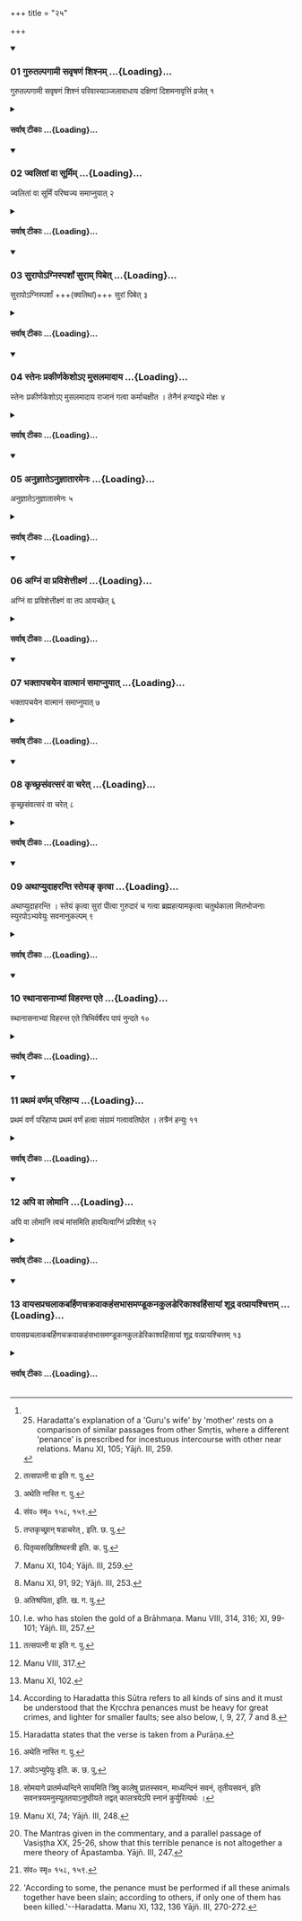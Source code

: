 +++
title = "२५"

+++

<div class="js_include" includetitle="true" newlevelforh1="3" unfilled url="/vedAH_yajuH/taittirIyam/sUtram/ApastambaH/dharma-sUtram/vishvAsa-prastutiH/1/09/25/01_gurutalpagAmI_savRShaNaM_shishnam.md">
<details open><summary><h3>01 गुरुतल्पगामी सवृषणं शिश्नम् ...{Loading}...</h3></summary>

गुरुतल्पगामी सवृषणं शिश्नं परिवास्याञ्जलावाधाय दक्षिणां दिशमनावृत्तिं व्रजेत् १
</details>
</div>
<div class="js_include collapsed" newlevelforh1="4" title="सर्वाष् टीकाः" unfilled url="/vedAH_yajuH/taittirIyam/sUtram/ApastambaH/dharma-sUtram/sarvASh_TIkAH/1/09/25/01_gurutalpagAmI_savRShaNaM_shishnam.md">
<details><summary><h4>सर्वाष् टीकाः ...{Loading}...</h4></summary>
<details><summary>Bühler</summary>

1. He who has had connection with a Guru's wife shall cut off his organ together with the testicles, take them into his joined hands and walk towards the south without stopping, until he falls down dead. [^1] 


[^1]:  25. Haradatta's explanation of a 'Guru's wife' by 'mother' rests on a comparison of similar passages from other Smṛtis, where a different 'penance' is prescribed for incestuous intercourse with other near relations. Manu XI, 105; Yājñ. III, 259.
</details>
<details><summary>हरदत्त-टीका</summary>

######## सूत्रम्
गुरुतल्पगामी सवृषणं शिश्न परिवास्याऽञ्जलावाधाय दक्षिणां दिशमनावृत्ति व्रजेत् ॥ १॥  
######## टिप्पनी
गुरुरत्र पिता, नाऽऽचार्यादिः। तल्पशब्देन शयनवाचिना भार्या लक्ष्यते । सा च साक्षाज्जननी[^१] न तत्सपत्नी। तां गत्वा सवृषणं साण्डं शिश्नं परिवास्य क्षुरादिना छित्वाऽञ्जलावाधाय दक्षिणां दिशं व्रजेत् । अनावृत्तिम् आवृत्तिर्न क्रियते यस्यां तां दिशमनावर्तमानो गच्छेत् । अथ ये[^२] दक्षिणस्योदधेस्तीरे वसन्ति तेऽपि यावद्देशं गत्वा उदधिमेव प्रवेक्ष्यन्ति । मरणं हात्र विवक्षितम् । अत्र सर्वतः—  

[^१]: तत्सपत्नी वा इति ग. पु.  

[^२]: अथेति नास्ति ग. पु.  

[^३]पितृदारान् समारुह्य मातृवर्जं नराधमः।  
भगिनीं मातुराप्तां वा स्वसारं वाऽन्यमातृजाम् ॥  
एता गत्वा स्त्रियो मोहात[^४] तप्तकृच्छ्रं समाचरेत् ॥ इति ।  
नारदस्तु—  
'माता मातृष्वसा श्वश्रूर्मातुलानी पितृष्वसा ।  
[^५]पितृव्यपत्नी शिष्यस्त्री भगिनी तत्सखी स्नुषा ।  
दुहिताऽऽचार्यभार्या च सगोत्रा शरणागता ।  
राशी प्रव्रजिता धात्री साध्वी वर्णोत्तमा च या । आसामन्यतमां गत्वा गुरुतल्पग उच्यते ।  
शिश्नस्योत्कृन्तनं तत्र नाऽन्यो दण्डो विधीयते ॥ इति ॥ १ ॥  

[^३]: संव० स्मृ० १५८, १५९.  

[^४]:

    तप्तकृच्छ्रान् षडाचरेत् , इति. छ. पु.  

[^५]:

    पितृव्यसखिशिष्यस्त्री इति. क. पु.
</details>
</details>
</div>
<div class="js_include" includetitle="true" newlevelforh1="3" unfilled url="/vedAH_yajuH/taittirIyam/sUtram/ApastambaH/dharma-sUtram/vishvAsa-prastutiH/1/09/25/02_jvalitAM_vA_sUrmim.md">
<details open><summary><h3>02 ज्वलितां वा सूर्मिम् ...{Loading}...</h3></summary>

ज्वलितां वा सूर्मिं परिष्वज्य समाप्नुयात् २
</details>
</div>
<div class="js_include collapsed" newlevelforh1="4" title="सर्वाष् टीकाः" unfilled url="/vedAH_yajuH/taittirIyam/sUtram/ApastambaH/dharma-sUtram/sarvASh_TIkAH/1/09/25/02_jvalitAM_vA_sUrmim.md">
<details><summary><h4>सर्वाष् टीकाः ...{Loading}...</h4></summary>
<details><summary>Bühler</summary>

2. Or he may die embracing a heated metal image of a woman. [^2] 


[^2]:  Manu XI, 104; Yājñ. III, 259.
</details>
<details><summary>हरदत्त-टीका</summary>

######## सूत्रम्
ज्वलितां वा सूर्मिं परिष्वज्य समाप्नुयात् ॥ २॥  
######## टिप्पनी
आयसी ताम्रमयी वा अन्तस्सुषिरा स्त्रीप्रकृतिरत्र सूर्मिः। तां ज्वलितामग्नौ तप्ताम् । परिष्वज्य समाप्नुयात् समाप्तिं गच्छेत् म्रियेत ॥२॥
</details>
</details>
</div>
<div class="js_include" includetitle="true" newlevelforh1="3" unfilled url="/vedAH_yajuH/taittirIyam/sUtram/ApastambaH/dharma-sUtram/vishvAsa-prastutiH/1/09/25/03_surApo-gnisparshAM_surAm_pibet.md">
<details open><summary><h3>03 सुरापोऽग्निस्पर्शां सुराम् पिबेत् ...{Loading}...</h3></summary>

सुरापोऽग्निस्पर्शां +++(क्वतिथां)+++ सुरां पिबेत् ३
</details>
</div>
<div class="js_include collapsed" newlevelforh1="4" title="सर्वाष् टीकाः" unfilled url="/vedAH_yajuH/taittirIyam/sUtram/ApastambaH/dharma-sUtram/sarvASh_TIkAH/1/09/25/03_surApo-gnisparshAM_surAm_pibet.md">
<details><summary><h4>सर्वाष् टीकाः ...{Loading}...</h4></summary>
<details><summary>Bühler</summary>

3. A drinker of spirituous liquor shall drink exceedingly hot liquor so that he dies. [^3] 


[^3]:  Manu XI, 91, 92; Yājñ. III, 253.
</details>
<details><summary>हरदत्त-टीका</summary>

######## सूत्रम्
सुरापोऽग्निस्पर्शां सुरां पिबेत् ॥ ३ ॥  
######## टिप्पनी
'गौडी पैष्टी च माध्वी च विज्ञेया त्रिविधा सुरा।'  
तस्याः पाता सुरापः । सः अग्निस्पर्शां [^६]अग्निकथितां सुरां पिबेत् । तया दग्धकायः शुद्ध्यति ॥३॥  

[^६]:

    अतिश्रपिता, इति. ख. ग. पु.
</details>
</details>
</div>
<div class="js_include" includetitle="true" newlevelforh1="3" unfilled url="/vedAH_yajuH/taittirIyam/sUtram/ApastambaH/dharma-sUtram/vishvAsa-prastutiH/1/09/25/04_stenaH_prakIrNakesho-e_musalamAdAya.md">
<details open><summary><h3>04 स्तेनः प्रकीर्णकेशोऽए मुसलमादाय ...{Loading}...</h3></summary>

स्तेनः प्रकीर्णकेशोऽए मुसलमादाय राजानं गत्वा कर्माचक्षीत । तेनैनं हन्याद्वधे मोक्षः ४
</details>
</div>
<div class="js_include collapsed" newlevelforh1="4" title="सर्वाष् टीकाः" unfilled url="/vedAH_yajuH/taittirIyam/sUtram/ApastambaH/dharma-sUtram/sarvASh_TIkAH/1/09/25/04_stenaH_prakIrNakesho-e_musalamAdAya.md">
<details><summary><h4>सर्वाष् टीकाः ...{Loading}...</h4></summary>
<details><summary>Bühler</summary>

4. A thief shall go to the king with flying hair, carrying a club on his shoulder, and tell him his deed. He (the king) shall give him a blow with that (club). If the thief dies, his sin is expiated. [^4] 


[^4]:  I.e. who has stolen the gold of a Brāhmaṇa. Manu VIII, 314, 316; XI, 99-101; Yājñ. III, 257.
</details>
<details><summary>हरदत्त-टीका</summary>

######## सूत्रम्
स्तेनः प्रकीर्णकेशोंऽसे मुसलमाधाय राजानं गत्वा कर्माऽऽचक्षीत । तेनैनं हन्याधे मोक्षः ॥ ४॥   
######## टिप्पनी
स्तनो ब्राह्मणस्वर्णहारी। अंसे स्वे स्कन्धे । मुसलमाधाय आयसं खादिरं वा धारयन् । राजानं गवा कर्माऽऽचक्षीत-एवंकर्माऽस्मि, शाधि मामिति। स तेन मुसलेन एनं स्तेनं हन्यात् , यथा मृतो भवति । [^१]वधेन स्तेयात् मोक्षो भवति ॥ ४॥   

[^१]:

    वधे सति स्तेनस्य मोक्षो मुक्तिर्भवत्येनसो नान्यथा इति. क. च. पु.
</details>
</details>
</div>
<div class="js_include" includetitle="true" newlevelforh1="3" unfilled url="/vedAH_yajuH/taittirIyam/sUtram/ApastambaH/dharma-sUtram/vishvAsa-prastutiH/1/09/25/05_anujnAte-nujnAtAramenaH.md">
<details open><summary><h3>05 अनुज्ञातेऽनुज्ञातारमेनः ...{Loading}...</h3></summary>

अनुज्ञातेऽनुज्ञातारमेनः ५
</details>
</div>
<div class="js_include collapsed" newlevelforh1="4" title="सर्वाष् टीकाः" unfilled url="/vedAH_yajuH/taittirIyam/sUtram/ApastambaH/dharma-sUtram/sarvASh_TIkAH/1/09/25/05_anujnAte-nujnAtAramenaH.md">
<details><summary><h4>सर्वाष् टीकाः ...{Loading}...</h4></summary>
<details><summary>Bühler</summary>

5. If he is forgiven (by the king), the guilt falls upon him who forgives him, [^5] 


[^5]:  Manu VIII, 317.
</details>
<details><summary>हरदत्त-टीका</summary>

######## सूत्रम्
अनुज्ञातेऽनुज्ञातारमेनः स्पृशति ॥५॥  
######## टिप्पनी
यदि राजा दयादिना तमनुजानीयात् गच्छेति, तदा तमनुज्ञातारं राजानमेव तदेनः स्पृशति ॥ ५॥
</details>
</details>
</div>
<div class="js_include" includetitle="true" newlevelforh1="3" unfilled url="/vedAH_yajuH/taittirIyam/sUtram/ApastambaH/dharma-sUtram/vishvAsa-prastutiH/1/09/25/06_agniM_vA_pravishettIxNaM.md">
<details open><summary><h3>06 अग्निं वा प्रविशेत्तीक्ष्णं ...{Loading}...</h3></summary>

अग्निं वा प्रविशेत्तीक्ष्णं वा तप आयच्छेत् ६
</details>
</div>
<div class="js_include collapsed" newlevelforh1="4" title="सर्वाष् टीकाः" unfilled url="/vedAH_yajuH/taittirIyam/sUtram/ApastambaH/dharma-sUtram/sarvASh_TIkAH/1/09/25/06_agniM_vA_pravishettIxNaM.md">
<details><summary><h4>सर्वाष् टीकाः ...{Loading}...</h4></summary>
<details><summary>Bühler</summary>

6. Or he may throw himself into the fire, or perform repeatedly severe austerities, [^6] 


[^6]:  Manu XI, 102.
</details>
<details><summary>हरदत्त-टीका</summary>

######## सूत्रम्
अग्निं वा प्रविशेत ॥६॥
######## टिप्पनी
उत्तरमृजु ॥६॥
######## सूत्रम्
तीक्ष्णं वा तप आयच्छेत् ॥ ७ ॥  

तीक्ष्णं तपः महापराकादि । तद्वा आयच्छेत् आवर्तयेत् ॥७॥
</details>
</details>
</div>
<div class="js_include" includetitle="true" newlevelforh1="3" unfilled url="/vedAH_yajuH/taittirIyam/sUtram/ApastambaH/dharma-sUtram/vishvAsa-prastutiH/1/09/25/07_bhaktApachayena_vAtmAnaM_samApnuyAt.md">
<details open><summary><h3>07 भक्तापचयेन वात्मानं समाप्नुयात् ...{Loading}...</h3></summary>

भक्तापचयेन वात्मानं समाप्नुयात् ७
</details>
</div>
<div class="js_include collapsed" newlevelforh1="4" title="सर्वाष् टीकाः" unfilled url="/vedAH_yajuH/taittirIyam/sUtram/ApastambaH/dharma-sUtram/sarvASh_TIkAH/1/09/25/07_bhaktApachayena_vAtmAnaM_samApnuyAt.md">
<details><summary><h4>सर्वाष् टीकाः ...{Loading}...</h4></summary>
<details><summary>Bühler</summary>

7. Or he may kill himself by diminishing daily his portion of food,
</details>
<details><summary>हरदत्त-टीका</summary>

######## सूत्रम्
भक्तापचयेन वाऽऽत्मानं समाप्नुयात् ॥८॥  
######## टिप्पनी
भक्तमन्नम् । तस्याऽपचयो ह्रासः। प्रथमे दिने यावन्तो ग्रासाः ते एकेन न्यूना द्वितीये । एवं तृतीयादिष्वपि आ एकस्माद् ग्रासात् । तत्रापि यदि न समाप्तिः ततस्तत्रैव ग्रासपरिमाणापचयः कर्तव्यः । एवं भक्तापचयेनाऽऽत्मानं समाप्नुयात् समापयेत् ॥
</details>
</details>
</div>
<div class="js_include" includetitle="true" newlevelforh1="3" unfilled url="/vedAH_yajuH/taittirIyam/sUtram/ApastambaH/dharma-sUtram/vishvAsa-prastutiH/1/09/25/08_kRchChrasaMvatsaraM_vA_charet.md">
<details open><summary><h3>08 कृच्छ्रसंवत्सरं वा चरेत् ...{Loading}...</h3></summary>

कृच्छ्रसंवत्सरं वा चरेत् ८
</details>
</div>
<div class="js_include collapsed" newlevelforh1="4" title="सर्वाष् टीकाः" unfilled url="/vedAH_yajuH/taittirIyam/sUtram/ApastambaH/dharma-sUtram/sarvASh_TIkAH/1/09/25/08_kRchChrasaMvatsaraM_vA_charet.md">
<details><summary><h4>सर्वाष् टीकाः ...{Loading}...</h4></summary>
<details><summary>Bühler</summary>

8. Or he may perform Kṛcchra penances (uninterruptedly) for one year. [^7] 


[^7]:  According to Haradatta this Sūtra refers to all kinds of sins and it must be understood that the Kṛcchra penances must be heavy for great crimes, and lighter for smaller faults; see also below, I, 9, 27, 7 and 8.
</details>
<details><summary>हरदत्त-टीका</summary>

######## सूत्रम्
कृच्छ्रसंवत्सरं वा चरेत् ॥ ९॥  
######## टिप्पनी
अथ वा संवत्सरमेकं नैरन्तर्येण कृच्छ्रांश्चरेत् । एषामेनस्सु गुरुषु गुरूणि, लघुषु लघूनीति व्यवस्था ॥ ९॥
</details>
</details>
</div>
<div class="js_include" includetitle="true" newlevelforh1="3" unfilled url="/vedAH_yajuH/taittirIyam/sUtram/ApastambaH/dharma-sUtram/vishvAsa-prastutiH/1/09/25/09_athApyudAharanti_steya~N_kRtvA.md">
<details open><summary><h3>09 अथाप्युदाहरन्ति स्तेयङ् कृत्वा ...{Loading}...</h3></summary>

अथाप्युदाहरन्ति । स्तेयं कृत्वा सुरां पीत्वा गुरुदारं च गत्वा ब्रह्महत्यामकृत्वा चतुर्थकाला मितभोजनाः स्युरपोऽभ्यवेयुः सवनानुकल्पम् ९
</details>
</div>
<div class="js_include collapsed" newlevelforh1="4" title="सर्वाष् टीकाः" unfilled url="/vedAH_yajuH/taittirIyam/sUtram/ApastambaH/dharma-sUtram/sarvASh_TIkAH/1/09/25/09_athApyudAharanti_steya~N_kRtvA.md">
<details><summary><h4>सर्वाष् टीकाः ...{Loading}...</h4></summary>
<details><summary>Bühler</summary>

9. Now they quote also (the following verse): [^8] 


[^8]:  Haradatta states that the verse is taken from a Purāṇa.
</details>
<details><summary>हरदत्त-टीका</summary>

######## सूत्रम्
अथाऽप्युदाहरन्ति ॥ १० ॥  
######## टिप्पनी
अस्मिन्नेव विषये पुराणश्लोकमप्युदाहरन्तीत्यर्थः ॥ १०॥
</details>
</details>
</div>
<div class="js_include" includetitle="true" newlevelforh1="3" unfilled url="/vedAH_yajuH/taittirIyam/sUtram/ApastambaH/dharma-sUtram/vishvAsa-prastutiH/1/09/25/10_sthAnAsanAbhyAM_viharanta_ete.md">
<details open><summary><h3>10 स्थानासनाभ्यां विहरन्त एते ...{Loading}...</h3></summary>

स्थानासनाभ्यां विहरन्त एते त्रिभिर्वर्षैरप पापं नुन्दते १०
</details>
</div>
<div class="js_include collapsed" newlevelforh1="4" title="सर्वाष् टीकाः" unfilled url="/vedAH_yajuH/taittirIyam/sUtram/ApastambaH/dharma-sUtram/sarvASh_TIkAH/1/09/25/10_sthAnAsanAbhyAM_viharanta_ete.md">
<details><summary><h4>सर्वाष् टीकाः ...{Loading}...</h4></summary>
<details><summary>Bühler</summary>

10. Those who have committed a theft (of gold), drunk spirituous liquor, or had connection with a Guru's wife, but not those who have slain a Brāhmaṇa, shall eat every fourth meal-time a little food, bathe at the times of the three libations (morning, noon, and evening), passing the day standing and the night sitting. After the lapse of three years they throw off their guilt.
</details>
<details><summary>हरदत्त-टीका</summary>

######## सूत्रम्
स्तेयं कृत्वा सुरां पीत्वा गुरुदारं च गत्वा ब्रह्महत्यामकृत्वा ।  
चतुर्थकाला मितभोजिनः स्यु[^२]रपोऽभ्यवेयुः सवनानुकल्पम् ।  
स्थानासनाभ्यां विहरन्त एते त्रिभिर्वषैरप पापं नुदन्ते ॥ ११ ॥   

[^२]:

    अपोऽभ्युपेयुः इति, क. छ. पु.  

######## टिप्पनी
ब्रह्महत्याव्यतिरिक्तानि स्तेयादीनि कृत्वा चतुर्थकालाश्चतुर्थों भोजनकालो येषाम् । यथा- अद्य दिवा भुङ्क्ते श्वो नक्तमिति, ते तथोक्ताः। तथापि मितभोजिनः न मृष्टाशिनः। [^२१]अपोऽभ्यवेयुः भूमिगतास्वप्सु स्नानं कुर्युः । सवनानुकल्पं, यथा सवनानि प्रातस्सवनादीन्यनुक्लृप्तानि अनुसृतान्यनुष्ठितानि भवन्ति तथा[^२२] त्रिषवणमित्यर्थः । तिष्ठेयुरहनि, रात्रावासीरन् । एवं स्थानासनाभ्यां विहरन्तः कालक्षेपं कुर्वन्तः। एते त्रिभिर्वर्षैस्तत्पापमपनुदन्ते ॥ ११ ॥  

[^२१]:

    अपोऽभ्युपेयुः इति. क. छ. पु,  

[^२२]:

    सोमयागे प्रातर्मध्यन्दिने सायमिति त्रिषु कालेषु प्रातस्सवन, माध्यन्दिनं सवनं, तृतीयसवनं, इति सवनत्रयमनुस्यूततयाऽनुष्ठीयते तद्वत् कालत्रयेऽपि स्नानं कुर्युरित्यर्थः ।
</details>
</details>
</div>
<div class="js_include" includetitle="true" newlevelforh1="3" unfilled url="/vedAH_yajuH/taittirIyam/sUtram/ApastambaH/dharma-sUtram/vishvAsa-prastutiH/1/09/25/11_prathamaM_varNam_parihApya.md">
<details open><summary><h3>11 प्रथमं वर्णम् परिहाप्य ...{Loading}...</h3></summary>

प्रथमं वर्णं परिहाप्य प्रथमं वर्णं हत्वा संग्रामं गत्वावतिष्ठेत । तत्रैनं हन्युः ११
</details>
</div>
<div class="js_include collapsed" newlevelforh1="4" title="सर्वाष् टीकाः" unfilled url="/vedAH_yajuH/taittirIyam/sUtram/ApastambaH/dharma-sUtram/sarvASh_TIkAH/1/09/25/11_prathamaM_varNam_parihApya.md">
<details><summary><h4>सर्वाष् टीकाः ...{Loading}...</h4></summary>
<details><summary>Bühler</summary>

11. (A man of any caste) excepting the first, who has slain a man of the first caste, shall go on a battle-field and place himself (between the two hostile armies). There they shall kill him (and thereby he becomes pure). [^9] 


[^9]:  Manu XI, 74; Yājñ. III, 248.
</details>
<details><summary>हरदत्त-टीका</summary>

######## सूत्रम्
प्रथमं वर्णं परिहाप्य प्रथमं वर्णं हत्वा सङ्ग्रामं गत्वाऽवतिष्ठेत तत्रैनं हन्युः ॥ १२ ॥  
######## टिप्पनी
प्रथमो वर्णो ब्राह्मणः । तं हत्वा सङ्ग्रामं गत्वा सेनयोर्मध्येऽवतिष्ठेत् । किं सर्वे ? नेत्याह-प्रथमं वर्णं परिहाप्य ब्राह्मणवर्जमितरो वर्णः क्षत्रियादिरित्यर्थः । तत्र स्थितमेनं ते सैनिका हन्युः, त एनं हतं विदध्युः । अघ्नन्त एनस्विनः स्युः, यथा राजा स्तेनम् । स मृतश्शुद्ध्यति ॥ १२ ॥
</details>
</details>
</div>
<div class="js_include" includetitle="true" newlevelforh1="3" unfilled url="/vedAH_yajuH/taittirIyam/sUtram/ApastambaH/dharma-sUtram/vishvAsa-prastutiH/1/09/25/12_api_vA_lomAni.md">
<details open><summary><h3>12 अपि वा लोमानि ...{Loading}...</h3></summary>

अपि वा लोमानि त्वचं मांसमिति हावयित्वाग्निं प्रविशेत् १२
</details>
</div>
<div class="js_include collapsed" newlevelforh1="4" title="सर्वाष् टीकाः" unfilled url="/vedAH_yajuH/taittirIyam/sUtram/ApastambaH/dharma-sUtram/sarvASh_TIkAH/1/09/25/12_api_vA_lomAni.md">
<details><summary><h4>सर्वाष् टीकाः ...{Loading}...</h4></summary>
<details><summary>Bühler</summary>

12. Or such a sinner may tear from his body and make the priest offer as a burnt-offering his hair, skin, flesh, and the rest, and then throw himself into the fire. [^10] 


[^10]:  The Mantras given in the commentary, and a parallel passage of Vasiṣṭha XX, 25-26, show that this terrible penance is not altogether a mere theory of Āpastamba. Yājñ. III, 247.
</details>
<details><summary>हरदत्त-टीका</summary>

######## सूत्रम्
अपि वा लोमानि त्वचं मांसमिति हावयित्वाऽग्निं प्रविशेत् ॥ १३ ॥  
######## टिप्पनी
अनन्तरोक्त एव विषये प्रायश्चित्तान्तरम् । इतिशब्दो लोहितादीनामप्युपलक्षणार्थः। आत्मनो लोमादीन्युत्कृत्य पुरोहितेन हावयित्वा होमं कारयित्वा पश्चात् स्वयं तस्मिन्नग्नौ प्रविशेत् , मृतः शुद्धति । तत्राऽग्निमुपसमाधाय जुहुयात्[^३] "लोमानि मृत्योर्जुहोमि, लोमभिर्मृत्युं वासये स्वाहा । त्वचं मृत्योर्जुहोमि त्वचा मृत्युं वासये स्वाहा ॥ लोहितं मृत्योर्जुहोमि लोहितेन मृत्युं वासये स्वाहा । स्नावानि मृत्योर्जुहोमि स्नावभिर्मृत्युं वासये स्वाहा। मांसानि मृत्योर्जुहोमि मांसैर्मृत्युं वासये स्वाहा । अस्थीनि मृत्योर्जुहोमि अस्थभिर्मृत्युं वासये स्वाहा । मज्जानं मृत्योर्जुहोमि मज्जभिमृत्युं वासये स्वाहा। मेदो मृत्योर्जुहोमि मेदसा मृत्युं वासये स्वाहा” इत्येते मन्त्राः वसिष्ठेन पठिताः ॥१३॥  

[^३]: ब० ध० २०. २६.
</details>
</details>
</div>
<div class="js_include" includetitle="true" newlevelforh1="3" unfilled url="/vedAH_yajuH/taittirIyam/sUtram/ApastambaH/dharma-sUtram/vishvAsa-prastutiH/1/09/25/13_vAyasaprachalAkabarhiNachakravAkahaMsabhAsamaNDUkanakulaDerikAshvahiMsAyAM_shUdra_vatprAyashchittam.md">
<details open><summary><h3>13 वायसप्रचलाकबर्हिणचक्रवाकहंसभासमण्डूकनकुलडेरिकाश्वहिंसायां शूद्र वत्प्रायश्चित्तम् ...{Loading}...</h3></summary>

वायसप्रचलाकबर्हिणचक्रवाकहंसभासमण्डूकनकुलडेरिकाश्वहिंसायां शूद्र वत्प्रायश्चित्तम् १३
</details>
</div>
<div class="js_include collapsed" newlevelforh1="4" title="सर्वाष् टीकाः" unfilled url="/vedAH_yajuH/taittirIyam/sUtram/ApastambaH/dharma-sUtram/sarvASh_TIkAH/1/09/25/13_vAyasaprachalAkabarhiNachakravAkahaMsabhAsamaNDUkanakulaDerikAshvahiMsAyAM_shUdra_vatprAyashchittam.md">
<details><summary><h4>सर्वाष् टीकाः ...{Loading}...</h4></summary>
<details><summary>Bühler</summary>

13. If a crow, a chameleon, a peacock, a Brāhmaṇī duck, a swan, the vulture called Bhāsa, a frog, an ichneumon, a musk-rat, or a dog has been killed, then the same penance as for a Śūdra must be performed. [^11] 


[^11]:  'According to some, the penance must be performed if all these animals together have been slain; according to others, if only one of them has been killed.'--Haradatta. Manu XI, 132, 136 Yājñ. III, 270-272.
</details>
<details><summary>हरदत्त-टीका</summary>

######## सूत्रम्
वायसप्रचलाकबर्हिणचक्रवाकहंसभासमण्डूकनकुलडेरिकाश्वहिंसायां शूद्रवत्प्रायश्चित्तम् ॥ १४ ॥  
######## टिप्पनी
वायसः काकः । प्रचलाकः कामरूपी कृकलासः । बर्हिणो मयूरः । चक्रवाको दिवा मिथुनचर , रात्रौ विरही। हंसो मानसवासी। भासो गृध्रविशेषः। नकुलमण्डूकादयः प्रसिद्धाः । डेरिका गन्धमूषिका । एतेषां समुदितानां वधे शूद्रवत्प्रायश्चित्तम् । प्रत्येकं वधे तु कल्प्यम् । केचित् प्रत्येकं वध एतत्प्रायश्चित्तमित्याहुः ॥१४॥   


॥ इत्यापस्तम्बधर्मसूत्रवृत्तौ प्रथमप्रश्ने पञ्चविंशी कण्डिका ॥ २५ ॥
</details>
</details>
</div>
